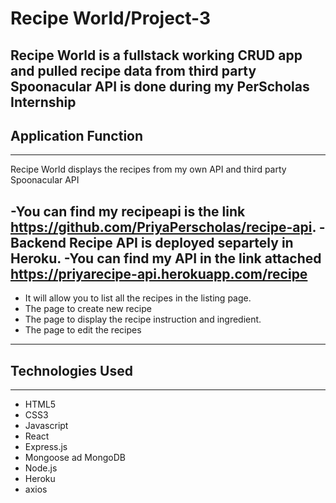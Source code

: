 # Recipe World/Project-3

Recipe World is a fullstack working CRUD app and pulled recipe data from third party Spoonacular API is done during my PerScholas Internship
-------------------------------------------------------------------------------------------------
## Application Function
-------------------------------------------------------------------------------------------------
Recipe World displays the recipes from my own API and third party Spoonacular API 

-You can find my recipeapi is the link https://github.com/PriyaPerscholas/recipe-api.
-Backend Recipe API is deployed separtely in Heroku.
-You can find my API in the link attached https://priyarecipe-api.herokuapp.com/recipe
----------------------------------------------------------------------------------------------

- It will allow you to list all the recipes in the listing page.
- The page to create new recipe
- The page to display the recipe instruction and ingredient.
- The page to edit the recipes
-------------------------------------------------------------------------------------------------
## Technologies Used
-------------------------------------------------------------------------------------------------
- HTML5
- CSS3
- Javascript
- React
- Express.js
- Mongoose ad MongoDB
- Node.js
- Heroku
- axios
